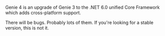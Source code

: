 Genie 4 is an upgrade of Genie 3 to the .NET 6.0 unified Core Framework which adds cross-platform support.

There will be bugs. Probably lots of them. If you're looking for a stable version, this is not it.

